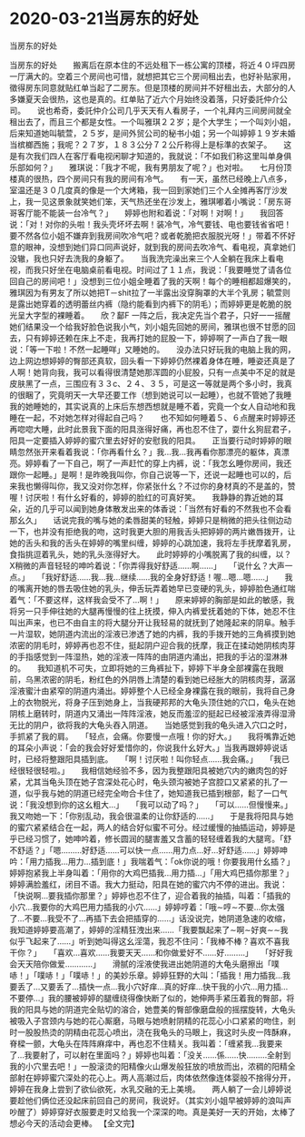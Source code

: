 # 2020-03-21当房东的好处



当房东的好处



当房东的好处　　搬离后在原本住的不远处租下一栋公寓的顶楼，将近４０坪四房一厅满大的。空着三个房间也可惜，就想把其它三个房间租出去，也好补贴家用，徵得房东同意就贴红单当起了二房东。但是顶楼的房间并不好租出去，大部分的人多嫌夏天会很热，这也是真的。红单贴了近六个月始终没着落，只好委託仲介公司。　　说也希奇，委託仲介公司几乎天天有人看房子，一个礼拜内三间房间就全租出去了，而且三个都是女性。一个叫雅琪２２岁；是个大学生；一个叫刘小姐，后来知道她叫毓萱，２５岁，是间外贸公司的秘书小姐；另一个叫婷婷１９岁未婚当槟榔西施；我呢？２７岁，１８３公分７２公斤称得上是标準的衣架子。　　这是有次我们四人在客厅看电视闲聊才知道的，我就说：「不如我们称这里叫单身俱乐部如何？」　　雅琪说：「我才不呢，我有男朋友了呢？」也对啦。　　七月份顶楼真的很热，四个房间只有我的房间有冷气。　　有一天，虽然已经晚上八点多，室温还是３０几度真的像是一个大烤箱，我一回到家她们三个人全摊再客厅沙发上，我一见这景象就笑她们笨，天气热还坐在沙发上，雅琪嘟着小嘴说：「房东哥哥客厅能不能装一台冷气？」　　婷婷也附和着说：「对啊！对啊！」　　我回答说：「对！对你的头啦！我头壳坏坏去啊！装冷气，冷气要钱、电也要钱省省吧！要不然各位小姐不嫌弃到我房间吹冷气吧？或者乾脆把衣服脱光呀！」带着不怀好意的眼神，没想到她们异口同声说好，就到我的房间去吹冷气、看电视，真拿她们没辙，我也只好去洗我的身躯了。　　当我洗完澡出来三个人全躺在我床上看电视，而我只好坐在电脑桌前看电视。时间过了１１点，我说：「我要睡觉了请各位回自己的房间吧！」没想到三位小姐全睡着了我的天啊！每个的睡相都超爆笑的，雅琪因为有男友了所以她把T－shit拉了一半露出没穿胸罩的大半个乳房；毓萱则是露出她穿着的透明蕾丝内裤（隐约能看到内裤下的阴毛）；而婷婷更是乾脆的脱光呈大字型的裸睡着。　　欣？鄐F 一阵之后，我决定先当个君子，只好一一摇醒她们结果没一个给我好脸色说我小气，刘小姐先回她的房间，雅琪也很不甘愿的回去，只有婷婷还赖在床上不走，我再打她的屁股一下，婷婷啊了一声白了我一眼说：「等一下啦！不然一起睡咩」又睡她的。　　没办法只好玩我的电脑上我的网，边上网边想婷婷的臀部还真软，回头看一下婷婷仍然裸着身体在睡，睡姿还真是了人啊！她背向我，我可以看得很清楚她那浑圆的小屁股，只有一点美中不足的就是皮肤黑了一点，三围应有３３c、２４、３５，可是这一等就是两个多小时，我真的很睏了，究竟明天一大早还要工作（想到她说可以一起睡），也就不管她了我睡我的她睡她的，其实说真的上床后东想西想就是睡不着，究竟一个女人自动地和我睡在一起，不对她怎样对得起自己吗？　　也不知如何睡着５、６点醒来时婷婷还再唿唿大睡，此时此景我下面的阳具涨得好痛，再也忍不住了，耍什幺狗屁君子，阳具一定要插入婷婷的蜜穴里去好好的安慰我的阳具。　　正当要行动时婷婷的眼睛忽然张开来看着我说：「你再看什幺？」我…我…我再看你那漂亮的躯体，真漂亮。婷婷看了一下自己，啊了一声赶忙的穿上内裤，说：「我怎幺睡你房间，我还跟你一起睡。」是啊！是昨晚我叫你，你自己说等一下，还说一起睡也可以的，后来我也懒得叫你，我又没对你怎样，你紧张什幺？不过你的身材真的不是盖的，赞喔！讨厌啦！有什幺好看的，婷婷的脸红的可真好笑。　　我静静的靠近她的耳朵，近的几乎可以闻到她身体散发出来的体香说：「当然有好看的不然我也不会看那幺久」　　话说完我的嘴与她的柔唇甜美的轻触，婷婷只是稍微的把头往侧边动一下，也并没有拒绝我的吻，这时我更大胆的用我舌头把婷婷的两片嫩唇拨开，让她的舌头和我的舌头在婷婷的嘴里纠缠，婷婷的心跳加速，我将左手抚摩着乳房，食指挑逗着乳头，她的乳头涨得好大。　　此时婷婷的小嘴脱离了我的纠缠，以？ X稍微的声音轻轻的呻吟着说：「你弄得我好舒适……啊……」　　「说什幺？大声一点。」　　「我好舒适……我…我…继续……我的全身好舒适！喔…嗯…嗯……」　　我的嘴离开她的唇去吸住她的乳头，伸舌玩弄着她早已变硬的乳头，婷婷脸色通红喘着气：「不要这样，这样我会受不了…啊！」　　原来婷婷的胸部是如此的敏感，我将另一只手伸往她的大腿再慢慢的往上抚摸，伸入内裤爱抚着她的下体，她忍不住叫出声来，也已不由自主的将大腿分开让我轻易的就抚到了她隆起来的阴阜。触手一片湿软，她阴道内流出的淫液已渗透了她的内裤，我的手拨开她的三角裤摸到她浓密的阴毛时，婷婷再也忍不住，挺起阴户迎合我的抚摩，我正在揉动她阴核肉芽的手指感觉到一阵湿热，她的淫液一阵阵的由阴道内涌出，把我的手沾的湿淋淋的。　　我知道机不可失，立即将她的三角裤扯下，婷婷下半身全部裸露在我眼前，乌黑浓密的阴毛，粉红色的外阴唇上清楚的看到她已经胀大的阴核肉芽，潺潺淫液蜜汁由紧窄的阴道内涌出。婷婷整个人已经全身裸露在我的眼前，我将自己身上的衣物脱光，将身子压到她身上，当我硬邦邦的大龟头顶住她的穴口，龟头在她阴核上磨转时，阴道内又涌出一阵阵淫液，她反而羞涩的挺起已经被淫液弄得湿滑无比的阴户，欲将我的大龟头吞入阴道。　　当她感觉到我的龟头进入穴口之时，手抓紧了我的肩。　　「轻点，会痛。你要慢一点哦！你的好大。」　　我将嘴靠近她的耳朵小声说：「会的我会好好爱惜你的，你说我什幺好大。」当我再跟婷婷说话时，已经将整跟阳具插到底。　　「啊！讨厌啦！叫你轻点……我会痛。」　　「我已经很轻很轻啦。」　　我相信她经验不多，因为我整跟阳具被她穴内的嫩肉包的好紧，尤其当龟头顶在她子宫深处花心时，龟头颈沟被她子宫腔口又紧紧的扎了一道，似乎我与她的阴道已经完全吻合卡住了，她知道我已插到根部，鬆了一口气说：「我没想到你的这幺粗大…」　　「我可以动了吗？」　　「可以……但慢慢来。」　　我又吻她一下：「你别乱动，我会很温柔的让你舒适的……」　　于是我将阳具与她的蜜穴紧紧结合在一起，两人的结合好似蜜不可分。经过缓慢的抽插运动，婷婷是乎已经习惯了，她呻吟着，修长圆润的腿害羞又含蓄的轻轻缠着我的大腿弯。「舒不舒适？」「嗯………好舒适……可以快一点……用力点…好…好舒适……」婷婷呻吟：「用力插我…用力…插到底！」我喘着气：「ok你说的哦！你要我用什幺插？」婷婷抱紧我上半身叫着：「用你的大鸡巴插我…用力插…」「用大鸡巴插你那里？」　　婷婷满脸羞红，闭目不语。我大力挺动，阳具在她的蜜穴内不停的进出。我说：「快说啊…要我插你那里？」婷婷也忍不住了，迎合着我的抽插，叫着：「插我的小穴…我要你的大鸡巴用力插我的小穴……」婷婷哼着：「哦∼哼∼不要…你太强了…不要…我受不了…再插下去会把插穿的……」话没说完，她阴道急速的收缩，我知道婷婷要高潮了，婷婷的淫精狂洩出来……「我要飘起来了∼啊∼好爽∼∼我似乎飞起来了……」听到她叫得这幺淫蕩，我忍不住问：「我棒不棒？喜欢不喜我干你？」　　「喜欢…喜欢……我要天天……和你做爱好不……好………」　　「好好我会天天陪你做爱…………」　　滑腻的淫液使我进出她阴道的大龟头磨擦出「噗哧！」「噗哧！」「噗哧！」的美妙乐章。婷婷狂野的大叫：「插我！用力插我…我要丢了…又要丢了…插快一点…我小穴好痒…真的好痒…快干我的小穴…用力插…不要停…」我的腰被婷婷的腿缠绕得像快断了似的，她伸两手紧压着我的臀部，将我的阳具与她的阴道完全贴切的溶合，她豊美的臀部像磨盘般的摇摆旋转，大龟头被吸入子宫颈内与她的花心厮磨，马眼与她喷射阴精的花蕊心小口紧紧的吻住，剎时一股股热烫的阴精由花蕊心喷出，浇在我龟头的马眼上，我这时头皮一阵酥麻，脊樑一颤，大龟头在阵阵麻痒中，再也忍不住精关。我叫着：「缠紧我…我要来了…我要射了，可以射在里面吗？」婷婷也叫着：「没关……係……快………全射到我的小穴里去吧！」一股滚烫的阳精像火山爆发般狂放的喷放而出，浓稠的阳精全部射在婷婷蜜穴深处的花心上。两人高潮过后，肉体依然像连体婴般不捨得分开，婷婷在我身上尝到了欲仙欲死，水乳交融的无上美境。　　两人躺了一会儿婷婷说要趁他们俩位还没起床前回自己的房间，我说好。（其实刘小姐早被婷婷的浪叫声吵醒了）婷婷穿好衣服要走时又给我一个深深的吻。真是美好一天的开始，太棒了想必今天的活动会更棒。     【全文完】



